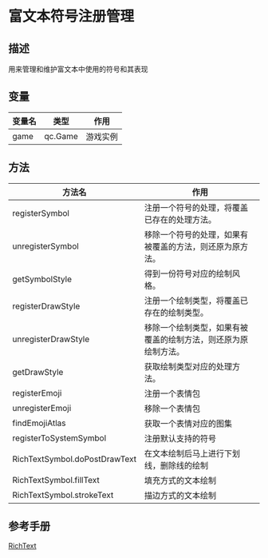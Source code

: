 # 富文本符号注册管理

## 描述
用来管理和维护富文本中使用的符号和其表现

## 变量
| 变量名           | 类型            | 作用            |
| ------------- | ------------- | ------------- |
| game          | qc.Game       | 游戏实例          |


## 方法
| 方法名                           | 作用                              |
| -------------                 | -------------                   |
| registerSymbol                | 注册一个符号的处理，将覆盖已存在的处理方法。          |
| unregisterSymbol              | 移除一个符号的处理，如果有被覆盖的方法，则还原为原方法。    |
| getSymbolStyle                | 得到一份符号对应的绘制风格。                  |
| registerDrawStyle             | 注册一个绘制类型，将覆盖已存在的绘制类型。           |
| unregisterDrawStyle           | 移除一个绘制类型，如果有被覆盖的绘制方法，则还原为原绘制方法。 |
| getDrawStyle                  | 获取绘制类型对应的处理方法。                  |
| registerEmoji                 | 注册一个表情包                         |
| unregisterEmoji               | 移除一个表情包                         |
| findEmojiAtlas                | 获取一个表情对应的图集                     |
| registerToSystemSymbol        | 注册默认支持的符号                       |
| RichTextSymbol.doPostDrawText | 在文本绘制后马上进行下划线，删除线的绘制            |
| RichTextSymbol.fillText       | 填充方式的文本绘制                       |
| RichTextSymbol.strokeText     | 描边方式的文本绘制                       |

## 参考手册
[RichText](http://docs.zuoyouxi.com/manual/Plugin/RichText.html)